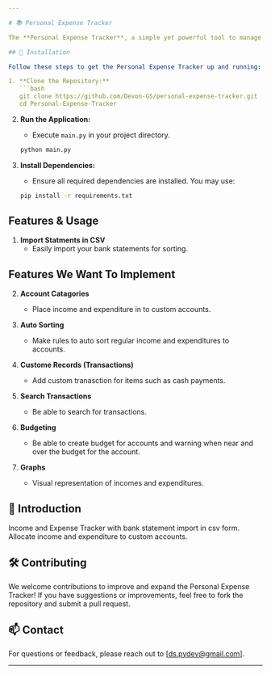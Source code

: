 ```yaml
---

# 📚 Personal Expense Tracker

The **Personal Expense Tracker**, a simple yet powerful tool to manage your personal income and expenditure. Built with Python 3 and the Tkinter module, this application provides a user-friendly interface to handle all your transactions seamlessly.

## 🚀 Installation

Follow these steps to get the Personal Expense Tracker up and running:

1. **Clone the Repository:**
   ```bash
   git clone https://github.com/Devon-GS/personal-expense-tracker.git
   cd Personal-Expense-Tracker
   ```

2. **Run the Application:**
   - Execute `main.py` in your project directory.
   ```bash
   python main.py
   ```

3. **Install Dependencies:**
   - Ensure all required dependencies are installed. You may use:
   ```bash
   pip install -r requirements.txt
   ```

## Features & Usage

1. **Import Statments in CSV** 
   - Easily import your bank statements for sorting.

## Features We Want To Implement 

2. **Account Catagories** 
   - Place income and expenditure in to custom accounts.

3. **Auto Sorting** 
   - Make rules to auto sort regular income and expenditures to accounts.

4. **Custome Records (Transactions)** 
   - Add custom tranasction for items such as cash payments.

5. **Search Transactions** 
   - Be able to search for transactions.

6. **Budgeting** 
   - Be able to create budget for accounts and warning when near and over the budget for the account.

7. **Graphs** 
   - Visual representation of incomes and expenditures.

## 📖 Introduction

Income and Expense Tracker with bank statement import in csv form. Allocate income and expenditure to custom accounts.

## 🛠 Contributing

We welcome contributions to improve and expand the Personal Expense Tracker! If you have suggestions or improvements, feel free to fork the repository and submit a pull request.

## 📫 Contact

For questions or feedback, please reach out to [ds.pydev@gmail.com].

---
```

